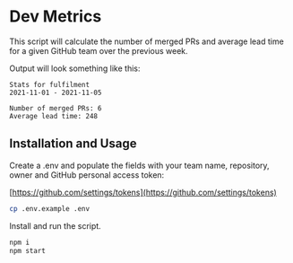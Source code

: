 # Dev Metrics

This script will calculate the number of merged PRs and average lead time for a given GitHub team over the previous week.

Output will look something like this:

```
Stats for fulfilment
2021-11-01 - 2021-11-05

Number of merged PRs: 6
Average lead time: 248
```

## Installation and Usage

Create a .env and populate the fields with your team name, repository, owner and GitHub personal access token:

[https://github.com/settings/tokens](https://github.com/settings/tokens)

```sh
cp .env.example .env
```

Install and run the script.

```sh
npm i
npm start
```



